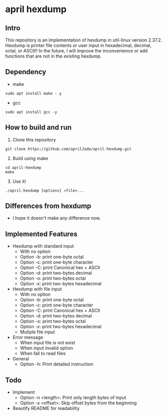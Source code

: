 # april hexdump
## Intro
This repository is an implementation of hexdump in util-linux version 2.37.2. Hexdump is printer file contents or user input in hexadecimal, decimal, octal, or ASCII!! In the future, I will improve the inconvenience or add functions that are not in the existing hexdump.

## Dependency
- make
```
sudo apt install make - y
```

- gcc
```
sudo apt install gcc -y
```

## How to build and run
1. Clone this repository
```
git clone https://github.com/aprilJade/april-hexdump.git
```
2. Build using make
```
cd april-hexdump
make
```
3. Use it!
```
./april-hexdump [options] <file>...
```

## Differences from hexdump
- I hope it doesn't make any difference now.

## Implemented Features
- Hexdump with standard input
  - With no option
  - Option -b: print one-byte octal
  - Option -c: print one-byte character
  - Option -C: print Canonical hex + ASCII
  - Option -d: print two-bytes decimal
  - Option -o: print two-bytes octal
  - Option -x: print two-bytes hexadecimal
- Hexdump with file input
  - With no option
  - Option -b: print one-byte octal
  - Option -c: print one-byte character
  - Option -C: print Canonical hex + ASCII
  - Option -d: print two-bytes decimal
  - Option -o: print two-bytes octal
  - Option -x: print two-bytes hexadecimal
  - Mutiple file input
- Error message
  - When input file is not exist
  - When input invalid option
  - When fail to read files
- General
  - Option -h: Print detailed instruction

## Todo
- Implement
  - Option -n \<length>\: Print only length bytes of input
  - Option -s \<offset>\: Skip offset bytes from the beginning
- Beautify README for readability